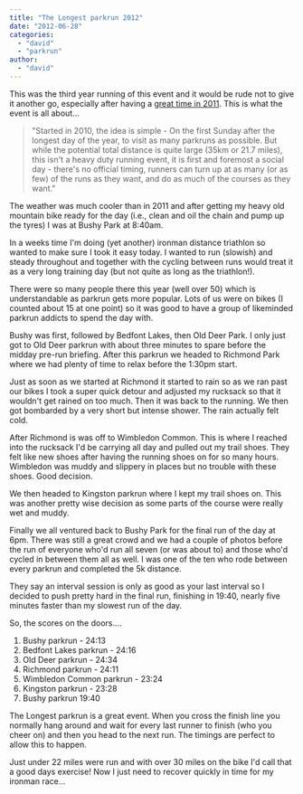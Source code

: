 ```yaml
---
title: "The Longest parkrun 2012"
date: "2012-06-28"
categories: 
  - "david"
  - "parkrun"
author: 
  - "david"
---
```


This was the third year running of this event and it would be rude not to give it another go, especially after having a [great time in 2011](/2011/07/the-longest-parkrun-2011/ "The Longest parkrun 2011"). This is what the event is all about...

> "Started in 2010, the idea is simple - On the first Sunday after the longest day of the year, to visit as many parkruns as possible. But while the potential total distance is quite large (35km or 21.7 miles), this isn't a heavy duty running event, it is first and foremost a social day - there's no official timing, runners can turn up at as many (or as few) of the runs as they want, and do as much of the courses as they want."

The weather was much cooler than in 2011 and after getting my heavy old mountain bike ready for the day (i.e., clean and oil the chain and pump up the tyres) I was at Bushy Park at 8:40am.

In a weeks time I'm doing (yet another) ironman distance triathlon so wanted to make sure I took it easy today. I wanted to run (slowish) and steady throughout and together with the cycling between runs would treat it as a very long training day (but not quite as long as the triathlon!).

There were so many people there this year (well over 50) which is understandable as parkrun gets more popular. Lots of us were on bikes (I counted about 15 at one point) so it was good to have a group of likeminded parkrun addicts to spend the day with.

Bushy was first, followed by Bedfont Lakes, then Old Deer Park. I only just got to Old Deer parkrun with about three minutes to spare before the midday pre-run briefing. After this parkrun we headed to Richmond Park where we had plenty of time to relax before the 1:30pm start.

Just as soon as we started at Richmond it started to rain so as we ran past our bikes I took a super quick detour and adjusted my rucksack so that it wouldn't get rained on too much. Then it was back to the running. We then got bombarded by a very short but intense shower. The rain actually felt cold.

After Richmond is was off to Wimbledon Common. This is where I reached into the rucksack I'd be carrying all day and pulled out my trail shoes. They felt like new shoes after having the running shoes on for so many hours. Wimbledon was muddy and slippery in places but no trouble with these shoes. Good decision.

We then headed to Kingston parkrun where I kept my trail shoes on. This was another pretty wise decision as some parts of the course were really wet and muddy.

Finally we all ventured back to Bushy Park for the final run of the day at 6pm. There was still a great crowd and we had a couple of photos before the run of everyone who'd run all seven (or was about to) and those who'd cycled in between them all as well. I was one of the ten who rode between every parkrun and completed the 5k distance.

They say an interval session is only as good as your last interval so I decided to push pretty hard in the final run, finishing in 19:40, nearly five minutes faster than my slowest run of the day.

So, the scores on the doors....

1. Bushy parkrun - 24:13
2. Bedfont Lakes parkrun - 24:16
3. Old Deer parkrun - 24:34
4. Richmond parkrun - 24:11
5. Wimbledon Common parkrun - 23:24
6. Kingston parkrun - 23:28
7. Bushy parkrun 19:40

The Longest parkrun is a great event. When you cross the finish line you normally hang around and wait for every last runner to finish (who you cheer on) and then you head to the next run. The timings are perfect to allow this to happen.

Just under 22 miles were run and with over 30 miles on the bike I'd call that a good days exercise! Now I just need to recover quickly in time for my ironman race...
